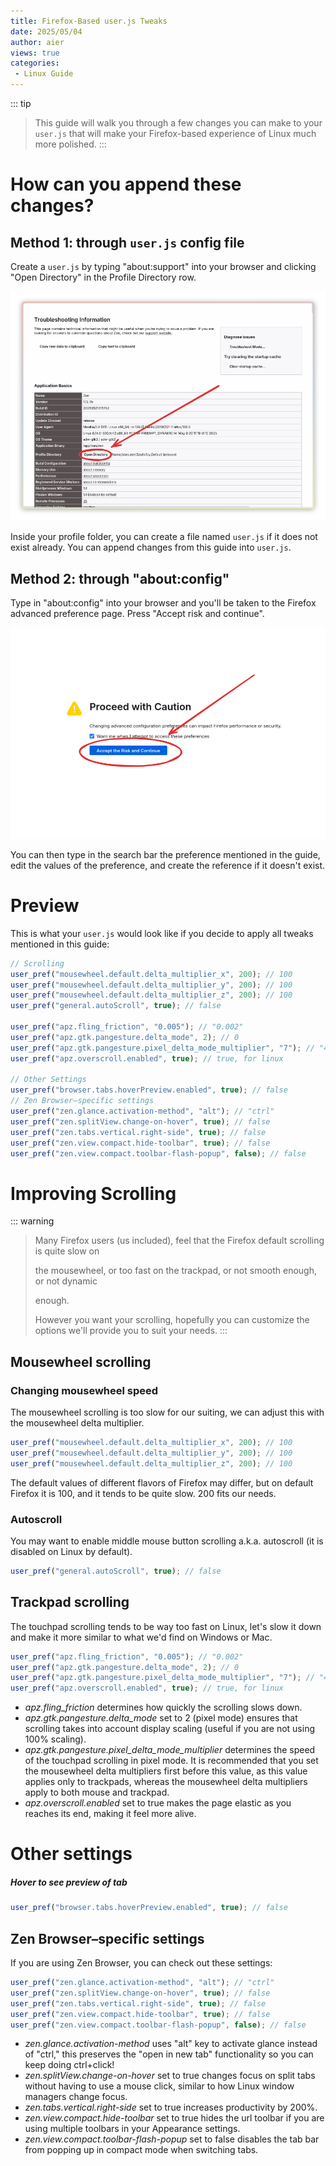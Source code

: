 ```yaml
---
title: Firefox-Based user.js Tweaks
date: 2025/05/04
author: aier
views: true
categories:
 - Linux Guide
---
```


::: tip 
> 
> This guide will walk you through a few changes you can make to your `user.js` that will make your Firefox-based experience of Linux much more polished. 
:::

# How can you append these changes?

## Method 1: through `user.js` config file

 Create a `user.js` by typing "about:support" into your browser and clicking "Open Directory" in the Profile Directory row. 

![Alt text](/docs/assets/trouble-shoot.png)

Inside your profile folder, you can create a file named `user.js` if it does not exist already. You can append changes from this guide into `user.js`. 

## Method 2: through "about:config"

Type in "about:config" into your browser and you'll be taken to the Firefox advanced preference page. Press "Accept risk and continue". 

![Alt text](/docs/assets/proceed-with-caution.png)

You can then type in the search bar the preference mentioned in the guide, edit the values of the preference, and create the reference if it doesn't exist. 

# Preview

This is what your `user.js` would look like if you decide to apply all tweaks mentioned in this guide: 

```js
// Scrolling
user_pref("mousewheel.default.delta_multiplier_x", 200); // 100
user_pref("mousewheel.default.delta_multiplier_y", 200); // 100
user_pref("mousewheel.default.delta_multiplier_z", 200); // 100
user_pref("general.autoScroll", true); // false

user_pref("apz.fling_friction", "0.005"); // "0.002"
user_pref("apz.gtk.pangesture.delta_mode", 2); // 0
user_pref("apz.gtk.pangesture.pixel_delta_mode_multiplier", "7"); // "40.0"
user_pref("apz.overscroll.enabled", true); // true, for linux

// Other Settings
user_pref("browser.tabs.hoverPreview.enabled", true); // false
// Zen Browser–specific settings
user_pref("zen.glance.activation-method", "alt"); // "ctrl"
user_pref("zen.splitView.change-on-hover", true); // false
user_pref("zen.tabs.vertical.right-side", true); // false
user_pref("zen.view.compact.hide-toolbar", true); // false
user_pref("zen.view.compact.toolbar-flash-popup", false); // false
```

# Improving Scrolling


::: warning
> Many Firefox users (us included), feel that the Firefox default scrolling is quite slow on 
> 
> the mousewheel, or too fast on the trackpad, or not smooth enough, or not dynamic 
> 
> enough. 
> 
> However you want your scrolling, hopefully you can customize the options we'll provide you to suit your needs. 
:::

## Mousewheel scrolling

### Changing mousewheel speed

The mousewheel scrolling is too slow for our suiting, we can adjust this with the mousewheel delta multiplier. 

```js
user_pref("mousewheel.default.delta_multiplier_x", 200); // 100
user_pref("mousewheel.default.delta_multiplier_y", 200); // 100
user_pref("mousewheel.default.delta_multiplier_z", 200); // 100
```

The default values of different flavors of Firefox may differ, but on default Firefox it is 100, and it tends to be quite slow. 200 fits our needs.  

### Autoscroll

You may want to enable middle mouse button scrolling a.k.a. autoscroll (it is disabled on Linux by default). 

```js
user_pref("general.autoScroll", true); // false
```

## Trackpad scrolling

The touchpad scrolling tends to be way too fast on Linux, let's slow it down and make it more similar to what we'd find on Windows or Mac. 

```js
user_pref("apz.fling_friction", "0.005"); // "0.002"
user_pref("apz.gtk.pangesture.delta_mode", 2); // 0
user_pref("apz.gtk.pangesture.pixel_delta_mode_multiplier", "7"); // "40.0"
user_pref("apz.overscroll.enabled", true); // true, for linux
```

- *apz.fling_friction* determines how quickly the scrolling slows down.
- *apz.gtk.pangesture.delta_mode* set to 2 (pixel mode) ensures that scrolling takes into account display scaling (useful if you are not using 100% scaling). 
- *apz.gtk.pangesture.pixel_delta_mode_multiplier* determines the speed of the touchpad scrolling in pixel mode. It is recommended that you set the mousewheel delta multipliers first before this value, as this value applies only to trackpads, whereas the mousewheel delta multipliers apply to both mouse and trackpad. 
- *apz.overscroll.enabled* set to true makes the page elastic as you reaches its end, making it feel more alive.

# Other settings

##### Hover to see preview of tab

```js
user_pref("browser.tabs.hoverPreview.enabled", true); // false
```

## Zen Browser–specific settings

If you are using Zen Browser, you can check out these settings: 

```js
user_pref("zen.glance.activation-method", "alt"); // "ctrl"
user_pref("zen.splitView.change-on-hover", true); // false
user_pref("zen.tabs.vertical.right-side", true); // false
user_pref("zen.view.compact.hide-toolbar", true); // false
user_pref("zen.view.compact.toolbar-flash-popup", false); // false
```

- *zen.glance.activation-method* uses "alt" key to activate glance instead of "ctrl," this preserves the "open in new tab" functionality so you can keep doing ctrl+click!
- *zen.splitView.change-on-hover* set to true changes focus on split tabs without having to use a mouse click, similar to how Linux window managers change focus. 
- *zen.tabs.vertical.right-side* set to true increases productivity by 200%. 
- *zen.view.compact.hide-toolbar* set to true hides the url toolbar if you are using multiple toolbars in your Appearance settings. 
- *zen.view.compact.toolbar-flash-popup* set to false disables the tab bar from popping up in compact mode when switching tabs. 

